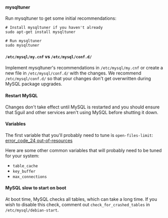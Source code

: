 #### mysqltuner ####

Run mysqltuner to get some initial recommendations:
```
# Install mysqltuner if you haven't already
sudo apt-get install mysqltuner

# Run mysqltuner
sudo mysqltuner
```

#### `/etc/mysql/my.cnf` vs `/etc/mysql/conf.d/` ####

Implement mysqltuner's recommendations in `/etc/mysql/my.cnf` or create a new file in `/etc/mysql/conf.d/` with the changes.  We recommend `/etc/mysql/conf.d/` so that your changes don't get overwritten during MySQL package upgrades.

#### Restart MySQL ####
Changes don't take effect until MySQL is restarted and you should ensure that Sguil and other services aren't using MySQL before shutting it down.

#### Variables ####

The first variable that you'll probably need to tune is `open-files-limit`:
<a href='http://nsmwiki.org/Sguil_FAQ#I.27m_seeing_error_code_24_from_MySQL._How_do_I_fix_that.3F'>error_code_24 out-of-resources</a>

Here are some other common variables that will probably need to be tuned for your system:

  * `table_cache`
  * `key_buffer`
  * `max_connections`

#### MySQL slow to start on boot ####

At boot time, MySQL checks all tables, which can take a long time.  If you wish to disable this check, comment out `check_for_crashed_tables` in `/etc/mysql/debian-start`.
